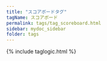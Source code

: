 ```yaml
---
title: "スコアボードタグ"
tagName: スコアボード
permalink: tags/tag_scoreboard.html
sidebar: mydoc_sidebar
folder: tags
---
```

{% include taglogic.html %}
